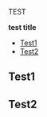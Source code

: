 TEST

<!-- START doctoc generated TOC please keep comment here to allow auto update -->
<!-- DON'T EDIT THIS SECTION, INSTEAD RE-RUN doctoc TO UPDATE -->
**test title**

- [Test1](#test1)
- [Test2](#test2)

<!-- END doctoc generated TOC please keep comment here to allow auto update -->

## Test1
## Test2
